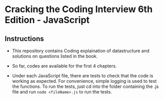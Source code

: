 # Cracking the Coding Interview 6th Edition - JavaScript

## Instructions

- This repository contains Coding explaination of datastructure and solutions on questions listed in the book.

- So far, codes are available for the first 4 chapters.

- Under each JavaScript file, there are tests to check that the code is working as expected. For convenience, simple logging is used to test the functions. To run the tests, just cd into the folder containing the .js file and run `node <fileName>.js` to run the tests.




